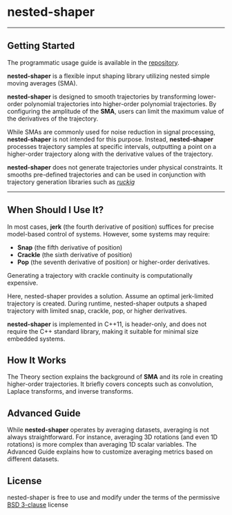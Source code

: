 # **nested-shaper**
--------------

## Getting Started
The programmatic usage guide is available in the [repository](https://github.com/timetravelCat/nested-shaper).

**nested-shaper** is a flexible input shaping library utilizing nested simple moving averages (SMA).

**nested-shaper** is designed to smooth trajectories by transforming lower-order polynomial trajectories into higher-order polynomial trajectories. 
By configuring the amplitude of the **SMA**, users can limit the maximum value of the derivatives of the trajectory.

While SMAs are commonly used for noise reduction in signal processing, **nested-shaper** is not intended for this purpose. 
Instead, **nested-shaper** processes trajectory samples at specific intervals, outputting a point on a higher-order trajectory along with the derivative values of the trajectory.

**nested-shaper** does not generate trajectories under physical constraints. 
It smooths pre-defined trajectories and can be used in conjunction with trajectory generation libraries such as *[ruckig](https://github.com/pantor/ruckig)*

-------------------------------

## When Should I Use It?
In most cases, **jerk** (the fourth derivative of position) suffices for precise model-based control of systems. 
However, some systems may require:

- **Snap** (the fifth derivative of position)
- **Crackle** (the sixth derivative of position)
- **Pop** (the seventh derivative of position) or higher-order derivatives.

Generating a trajectory with crackle continuity is computationally expensive.

Here, nested-shaper provides a solution. 
Assume an optimal jerk-limited trajectory is created. 
During runtime, nested-shaper outputs a shaped trajectory with limited snap, crackle, pop, or higher derivatives.

**nested-shaper** is implemented in C++11, is header-only, and does not require the C++ standard library, making it suitable for minimal size embedded systems.

## How It Works
The Theory section explains the background of **SMA** and its role in creating higher-order trajectories. 
It briefly covers concepts such as convolution, Laplace transforms, and inverse transforms.

## Advanced Guide
While **nested-shaper** operates by averaging datasets, averaging is not always straightforward. 
For instance, averaging 3D rotations (and even 1D rotations) is more complex than averaging 1D scalar variables. 
The Advanced Guide explains how to customize averaging metrics based on different datasets.

## License
nested-shaper is free to use and modify under the terms of the permissive [BSD 3-clause](https://github.com/timetravelCat/nested-shaper?tab=BSD-3-Clause-1-ov-file#readme) license